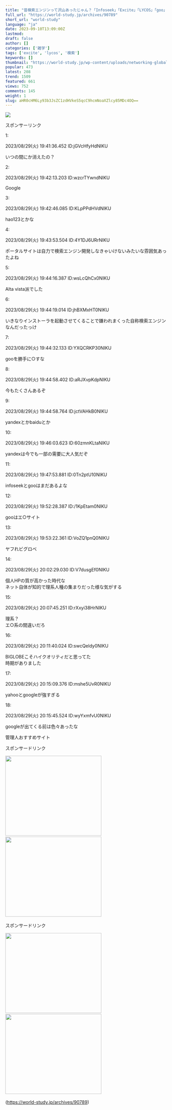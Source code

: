 ```yaml
---
title: "昔検索エンジンって沢山あったじゃん？「Infoseek」「Excite」「LYCOS」「goo」とか"
full_url: "https://world-study.jp/archives/90789"
short_url: "world-study"
language: "ja"
date: 2023-09-10T13:09:00Z
lastmod: 
draft: false
author: []
categories: ['雑学']
tags: ['excite', 'lycos', '検索']
keywords: []
thumbnail: "https://world-study.jp/wp-content/uploads/networking-globalization-internet-6981372.jpg"
popular: 473
latest: 208
trend: 1509
featured: 661
views: 752
comments: 145
weight: 1
slug: aHR0cHM6Ly93b3JsZC1zdHVkeS5qcC9hcmNoaXZlcy85MDc4OQ==
---
```


![](https://world-study.jp/wp-content/uploads/networking-globalization-internet-6981372.jpg)

<div><p class='ps-label'>スポンサーリンク</p><p class='ps-widget'></p><p class='t_h'><p>1: <p> 2023/08/29(火) 19:41:36.452 ID:jGVcHfyHdNIKU</p></p></p><p class='t_b'><p> いつの間にか消えたの？ </p></p><p></p><p class='t_h'><p>2: <p> 2023/08/29(火) 19:42:13.203 ID:wzcrTYwndNIKU</p></p></p><p class='t_b'><p> Google </p></p><p class='t_h'><p>3: <p> 2023/08/29(火) 19:42:46.085 ID:KLpPPdHVdNIKU</p></p></p><p class='t_b'><p> hao123とかな </p></p><p class='t_h'><p>4: <p> 2023/08/29(火) 19:43:53.504 ID:4Y1DJ6URrNIKU</p></p></p><p class='t_b'><p> ポータルサイトは自力で検索エンジン開発しなきゃいけないみたいな雰囲気あったよね </p></p><p class='t_h'><p>5: <p> 2023/08/29(火) 19:44:16.387 ID:wsLcQhCx0NIKU</p></p></p><p class='t_b'><p> Alta vista派でした </p></p><p class='t_h'><p>6: <p> 2023/08/29(火) 19:44:19.014 ID:jhBXMxHT0NIKU</p></p></p><p class='t_b'><p> いきなりインストーラを起動させてくることで嫌われまくった自称検索エンジンなんだったっけ </p></p><p class='t_h'><p>7: <p> 2023/08/29(火) 19:44:32.133 ID:YXQCRKP30NIKU</p></p></p><p class='t_b'><p> gooを勝手に○すな </p></p><p class='t_h'><p>8: <p> 2023/08/29(火) 19:44:58.402 ID:aRJXvpKdpNIKU</p></p></p><p class='t_b'><p> 今もたくさんあるぞ </p></p><p class='t_h'><p>9: <p> 2023/08/29(火) 19:44:58.764 ID:jctVAHkB0NIKU</p></p></p><p class='t_b'><p> yandexとかbaiduとか </p></p><p class='t_h'><p>10: <p> 2023/08/29(火) 19:46:03.623 ID:60zmnKLtaNIKU</p></p></p><p class='t_b'><p> yandexは今でも一部の需要に大人気だぞ </p></p><p class='t_h'><p>11: <p> 2023/08/29(火) 19:47:53.881 ID:0Tn2ptU10NIKU</p></p></p><p class='t_b'><p> infoseekとgooはまだあるよな </p></p><p class='t_h'><p>12: <p> 2023/08/29(火) 19:52:28.387 ID:/1KpEtam0NIKU</p></p></p><p class='t_b'><p> gooはエ○サイト </p></p><p class='t_h'><p>13: <p> 2023/08/29(火) 19:53:22.361 ID:VoZQ1pnQ0NIKU</p></p></p><p class='t_b'><p> ヤフれビグロべ </p></p><p class='t_h'><p>14: <p> 2023/08/29(火) 20:02:29.030 ID:V7dusgEf0NIKU</p></p></p><p class='t_b'><p> 個人HPの質が高かった時代な<br> ネット自体が知的で理系人種の集まりだった様な気がする </p></p><p class='t_h'><p>15: <p> 2023/08/29(火) 20:07:45.251 ID:rXxyi38HrNIKU</p></p></p><p class='t_b'><p> 理系？<br> エ○系の間違いだろ </p></p><p class='t_h'><p>16: <p> 2023/08/29(火) 20:11:40.024 ID:swcQeldy0NIKU</p></p></p><p class='t_b'><p> BIGLOBEこそハイクオリティだと思ってた<br> 時期がありました </p></p><p class='t_h'><p>17: <p> 2023/08/29(火) 20:15:09.376 ID:mshe5UvR0NIKU</p></p></p><p class='t_b'><p> yahooとgoogleが強すぎる </p></p><p class='t_h'><p>18: <p> 2023/08/29(火) 20:15:45.524 ID:wyYxmfvU0NIKU</p></p></p><p class='t_b'><p> googleが出てくる前は色々あったな </p></p> <p class='textwidget custom-html-widget'></p><p class='top_rss_down_title'> 管理人おすすめサイト </p> <p class='rss4'> </p><p class='posts-under-1'>スポンサードリンク</p><a href='https://hb.afl.rakuten.co.jp/hsc/22147dca.3eb27a4d.22147dcb.ab9930ba/?link_type=pict&ut=eyJwYWdlIjoic2hvcCIsInR5cGUiOiJwaWN0IiwiY29sIjoxLCJjYXQiOiI0NCIsImJhbiI6IjQ2MDEzNSIsImFtcCI6ZmFsc2V9' target='_blank' rel='nofollow sponsored noopener'><img src='https://hbb.afl.rakuten.co.jp/hsb/22147dca.3eb27a4d.22147dcb.ab9930ba/?me_id=1&me_adv_id=460135&t=pict' border='0' alt='' title=''></a> <br> <a href='https://px.a8.net/svt/ejp?a8mat=3TD6WR+3C9O2A+2PEO+1I1IKX' rel='nofollow'> <img border='0' width='300' height='250' alt='' src='https://www23.a8.net/svt/bgt?aid=230722875202&wid=005&eno=01&mid=s00000012624009077000&mc=1'></a> <img border='0' width='1' height='1' src='https://www10.a8.net/0.gif?a8mat=3TD6WR+3C9O2A+2PEO+1I1IKX' alt=''> <a href='https://px.a8.net/svt/ejp?a8mat=3TD6WR+4491HU+54ZG+609HT' rel='nofollow'> <img border='0' width='300' height='250' alt='' src='https://www29.a8.net/svt/bgt?aid=230722875249&wid=005&eno=01&mid=s00000023974001009000&mc=1'></a> <img border='0' width='1' height='1' src='https://www18.a8.net/0.gif?a8mat=3TD6WR+4491HU+54ZG+609HT' alt=''> <p class='posts-under-1'>スポンサードリンク</p><a href='https://px.a8.net/svt/ejp?a8mat=3BQDI5+2RFHW2+3D3Q+65U41' rel='nofollow'> <img border='0' width='300' height='250' alt='' src='https://www28.a8.net/svt/bgt?aid=201104861167&wid=005&eno=01&mid=s00000015695001035000&mc=1'></a> <img border='0' width='1' height='1' src='https://www17.a8.net/0.gif?a8mat=3BQDI5+2RFHW2+3D3Q+65U41' alt=''> <a href='https://px.a8.net/svt/ejp?a8mat=3H5J7Z+P0B9U+50+35UAKX' rel='nofollow'> <img border='0' width='300' height='250' alt='' src='https://www23.a8.net/svt/bgt?aid=210210191042&wid=005&eno=01&mid=s00000000018019121000&mc=1'></a> <img border='0' width='1' height='1' src='https://www10.a8.net/0.gif?a8mat=3H5J7Z+P0B9U+50+35UAKX' alt=''> </div>

(https://world-study.jp/archives/90789)
